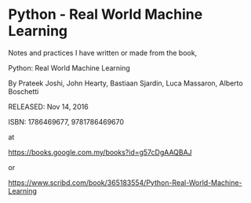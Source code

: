 # Python - Real World Machine Learning

Notes and practices I have written or made from the book,


Python: Real World Machine Learning

By Prateek Joshi, John Hearty, Bastiaan Sjardin, Luca Massaron, Alberto Boschetti

RELEASED: Nov 14, 2016

ISBN: 1786469677, 9781786469670

at

https://books.google.com.my/books?id=g57cDgAAQBAJ

or

https://www.scribd.com/book/365183554/Python-Real-World-Machine-Learning
